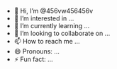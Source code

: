 - 👋 Hi, I’m @456vw456456v
- 👀 I’m interested in ...
- 🌱 I’m currently learning ...
- 💞️ I’m looking to collaborate on ...
- 📫 How to reach me ...
- 😄 Pronouns: ...
- ⚡ Fun fact: ...

<!---
456vw456456v/456vw456456v is a ✨ special ✨ repository because its `README.md` (this file) appears on your GitHub profile.
You can click the Preview link to take a look at your changes.
--->
